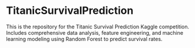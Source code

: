 # TitanicSurvivalPrediction
This is the repository for the Titanic Survival Prediction Kaggle competition. Includes comprehensive data analysis, feature engineering, and machine learning modeling using Random Forest to predict survival rates.
